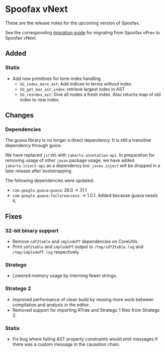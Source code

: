 # Spoofax vNext

These are the release notes for the upcoming version of Spoofax.

See the corresponding [migration guide](../migrate/vnext.md) for migrating from Spoofax vPrev to Spoofax vNext.

## Added

### Statix

- Add new primitives for term index handling
  - `SG_index_more_ast`: Add indices to terms without index
  - `SG_get_max_ast_index`: retrieve largest index in AST
  - `SG_reindex_ast`: Give all nodes a fresh index. Also returns map of old index to new index.

## Changes

### Dependencies

The guava library is no longer a direct dependency. It is still a transitive dependency through guice.

We have replaced `jsr305` with `jakarta.annotation-api`. In preparation for removing usage of other `javax` package usage, we have added `jakarta.inject-api` as a dependency too. `javax.inject` will be dropped in a later release after bootstrapping.

The following dependencies were updated:

- `com.google.guava:guava`: 26.0 -> 31.1
- `com.google.guava:failureaccess`: -> 1.0.1. Added because guava needs it.

## Fixes

### 32-bit binary support

- Remove `sdf2table` and `implodePT` dependencies on CoreUtils.
- Print `sdf2table` and `implodePT` output to `/tmp/sdf2table.log` and `/tmp/implodePT.log` respectively.

### Stratego

- Lowered memory usage by interning fewer strings.

### Stratego 2

- Improved performance of clean build by reusing more work between compilation and analysis in the editor.
- Removed support for importing RTree and Stratego 1 files from Stratego 2.

### Statix

- Fix bug where failing AST property constraints would emit messages if there was a custom message in the causation chain.
